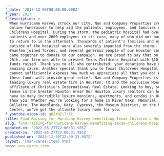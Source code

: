 ```yaml
---
f_date: '2017-12-06T00:00:00.000Z'
f_year: 2017
f_description: >-
  When Hurricane Harvey struck our city, Nan and Company Properties created an
  online fundraiser to help aid the patients, employees, and families of Texas
  Childrens Hospital. During the storm, the pediatric hospital had over 600
  patients and over 2000 employees in its care, many of who did not have a home
  to return to in the aftermath. Thousands of patient's families and employees
  outside of the hospital were also severely impacted from the storm.|The
  #nanfam joined forces, and several generous people of our Houston community
  came together to donate to our campaign. We are proud to say that on November
  28th, our firm was able to present Texas Childrens Hospital with $10,000 in
  funds raised. Thank you to all who contributed; your donations have gone to an
  amazing cause. Another special thank you to Texas Childrens Hospital. Words
  cannot sufficiently express how much we appreciate all that you do! We hope
  these funds will provide great relief. Nan and Company Properties is the
  leading luxury real estate firm in Houston, TX and the exclusive Houston
  affiliate of Christie's International Real Estate. Looking to buy, sell, or
  lease in the Greater Houston Area? Our Houston luxury realtors can help! We
  have so many incredible luxury mansions, apartments, and condos in Houston to
  show you! Whether you're looking for a home in River Oaks, Memorial, West U,
  Bellaire, The Woodlands, Katy, Cypress, the Museum District, or the Medical
  Center, we've got the ultimate luxury home for you.
f_youtube-video-id: gO2XHZi7rlk
title: Fund Raising for Huricane Harvey benefiting Texas Children's Hospital
slug: fund-raising-for-huricane-harvey-benefiting-texas-childrens-hospital
updated-on: '2022-05-27T22:06:31.985Z'
created-on: '2022-05-27T22:06:31.985Z'
published-on: '2023-11-30T22:40:33.987Z'
layout: '[nan-cares-item].html'
tags: nan-cares-item
---
```



